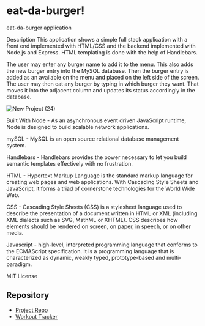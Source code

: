# eat-da-burger!
eat-da-burger application

Description
This application shows a simple full stack application with a front end implemented with HTML/CSS and the backend implemented with Node.js and Express. HTML templating is done with the help of Handlebars.

The user may enter any burger name to add it to the menu. This also adds the new burger entry into the MySQL database. Then the burger entry is added as an available on the menu and placed on the left side of the screen. The user may then eat any burger by typing in which burger they want. That moves it into the adjacent column and updates its status accordingly in the database.

![New Project (24)](https://user-images.githubusercontent.com/71659832/99723578-5da1d700-2a80-11eb-95b4-b06e2afb8d50.jpg)

Built With
Node - As an asynchronous event driven JavaScript runtime, Node is designed to build scalable network applications.

mySQL - MySQL is an open source relational database management system.

Handlebars - Handlebars provides the power necessary to let you build semantic templates effectively with no frustration.

HTML - Hypertext Markup Language is the standard markup language for creating web pages and web applications. With Cascading Style Sheets and JavaScript, it forms a triad of cornerstone technologies for the World Wide Web.

CSS - Cascading Style Sheets (CSS) is a stylesheet language used to describe the presentation of a document written in HTML or XML (including XML dialects such as SVG, MathML or XHTML). CSS describes how elements should be rendered on screen, on paper, in speech, or on other media.

Javascript - high-level, interpreted programming language that conforms to the ECMAScript specification. It is a programming language that is characterized as dynamic, weakly typed, prototype-based and multi-paradigm.

MIT License 

## Repository

- [Project Repo](https://github.com/kpac567/burgerapp)
- [Workout Tracker](https://burgzapp.herokuapp.com/)
